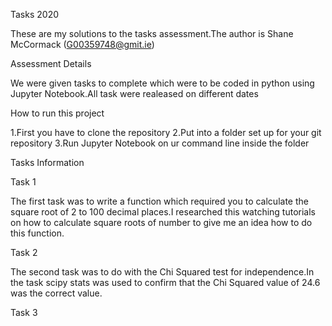 Tasks 2020

These are my solutions to the tasks assessment.The author is Shane McCormack (G00359748@gmit.ie)

Assessment Details

We were given tasks to complete which were to be coded in python using Jupyter Notebook.All task were realeased on different dates

How to run this project

1.First you have to clone the repository
2.Put into a folder set up for your git repository
3.Run Jupyter Notebook on ur command line inside the folder

Tasks Information

Task 1

The first task was to write a function which required you to calculate the square root of 2 to 100 decimal places.I researched this watching tutorials on how to calculate square roots of number to give me an idea how to do this function.

Task 2

The second task was to do with the Chi Squared test for independence.In the task scipy stats was used to confirm that the Chi Squared value of 24.6 was the correct value.

Task 3

